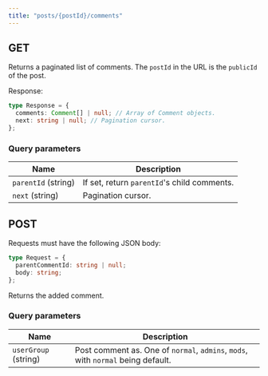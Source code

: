 ```yaml
---
title: "posts/{postId}/comments"
---
```


## GET

Returns a paginated list of comments. The `postId` in the URL is the `publicId` of the post.

Response:

```ts
type Response = {
  comments: Comment[] | null; // Array of Comment objects.
  next: string | null; // Pagination cursor.
};
```

### Query parameters

| Name                | Description                                 |
| ------------------- | ------------------------------------------- |
| `parentId` (string) | If set, return `parentId`'s child comments. |
| `next` (string)     | Pagination cursor.                          |

## POST

Requests must have the following JSON body:

```ts
type Request = {
  parentCommentId: string | null;
  body: string;
};
```

Returns the added comment.

### Query parameters

| Name                 | Description                                                                      |
| -------------------- | -------------------------------------------------------------------------------- |
| `userGroup` (string) | Post comment as. One of `normal`, `admins`, `mods`, with `normal` being default. |
